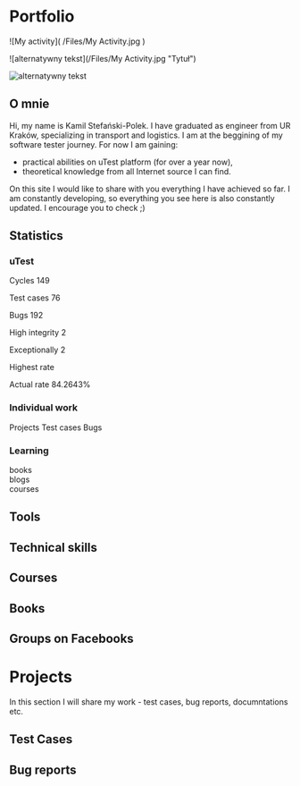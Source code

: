 # Portfolio


![My activity]( /Files/My Activity.jpg )

![alternatywny tekst](/Files/My Activity.jpg "Tytuł")

![alternatywny tekst](main/Portfolio/MyActivity.jpg  "Tytuł")

## O mnie
Hi, my name is Kamil Stefański-Polek. I have graduated as engineer from UR Kraków, specializing in transport and logistics. 
I am at the beggining of my software tester journey. 
For now I am gaining:
* practical abilities on uTest platform (for over a year now),
* theoretical knowledge from all Internet source I can find.

On this site I would like to share with you everything I have achieved so far.
I am constantly developing, so everything you see here is also constantly updated. 
I encourage you to check ;)

## Statistics
### uTest
Cycles          149

Test cases      76

Bugs            192

High integrity  2

Exceptionally   2

Highest rate  

Actual rate     84.2643%

### Individual work
Projects
Test cases
Bugs


### Learning
books   
blogs   
courses


## Tools


## Technical skills


## Courses


## Books


## Groups on Facebooks


# Projects
In this section I will share my work - test cases, bug reports, documntations etc.

## Test Cases


## Bug reports


## 
